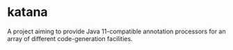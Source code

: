 # katana
A project aiming to provide Java 11-compatible annotation processors for an array of different code-generation facilities.
